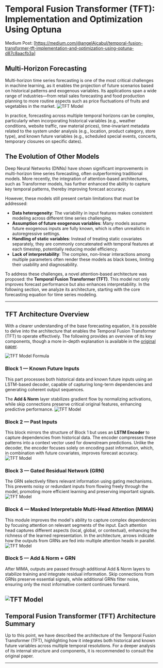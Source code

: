 # Temporal Fusion Transformer (TFT): Implementation and Optimization Using Optuna
Medium Post: [https://medium.com/@angelAjcabul/temporal-fusion-transformer-tft-implementation-and-optimization-using-optuna-d87c8aacfb3a]
## Multi-Horizon Forecasting

Multi-horizon time series forecasting is one of the most critical challenges in machine learning, as it enables the projection of future scenarios based on historical patterns and exogenous variables. Its applications span a wide range of industries—from retail sales forecasting and food production planning to more routine aspects such as price fluctuations of fruits and vegetables in the market.
![TFT Model](https://miro.medium.com/v2/resize:fit:1400/format:webp/1*j5GK3ITDvsDEQm7kVzoO_w.png)


In practice, forecasting across multiple temporal horizons can be complex, particularly when incorporating historical variables (e.g., weather conditions, website traffic, raw material prices), time-invariant metadata related to the system under analysis (e.g., location, product category, store type), and known future variables (e.g., scheduled special events, concerts, temporary closures on specific dates).

## The Evolution of Other Models

Deep Neural Networks (DNNs) have shown significant improvements in multi-horizon time series forecasting, often outperforming traditional models. More recently, the integration of attention-based architectures, such as Transformer models, has further enhanced the ability to capture key temporal patterns, thereby improving forecast accuracy.

However, these models still present certain limitations that must be addressed:

- **Data heterogeneity**: The variability in input features makes consistent modeling across different time series challenging.  
- **Assumption of future exogenous variables**: Many models assume future exogenous inputs are fully known, which is often unrealistic in autoregressive settings.  
- **Handling of static variables**: Instead of treating static covariates separately, they are commonly concatenated with temporal features at each timestep, potentially reducing model efficiency.  
- **Lack of interpretability**: The complex, non-linear interactions among multiple parameters often render these models as black boxes, limiting their usability and diagnosability.

To address these challenges, a novel attention-based architecture was proposed: the **Temporal Fusion Transformer (TFT)**. This model not only improves forecast performance but also enhances interpretability. In the following section, we analyze its architecture, starting with the core forecasting equation for time series modeling.

---

## TFT Architecture Overview

With a clearer understanding of the base forecasting equation, it is possible to delve into the architecture that enables the Temporal Fusion Transformer (TFT) to operate effectively. The following provides an overview of its key components, though a more in-depth explanation is available in the [original paper](https://arxiv.org/abs/1912.09363).

![TFT Model Formula](https://miro.medium.com/v2/resize:fit:1400/format:webp/1*77WyrUknM9W-rEOVh_ocRg.png)


### Block 1 — Known Future Inputs

This part processes both historical data and known future inputs using an LSTM-based decoder, capable of capturing long-term dependencies and generating coherent output sequences.

The **Add & Norm** layer stabilizes gradient flow by normalizing activations, while skip connections preserve critical original features, enhancing predictive performance.
![TFT Model](https://miro.medium.com/v2/resize:fit:1400/format:webp/1*j5GK3ITDvsDEQm7kVzoO_w.png)

### Block 2 — Past Inputs

This block mirrors the structure of Block 1 but uses an **LSTM Encoder** to capture dependencies from historical data. The encoder compresses these patterns into a context vector used for downstream predictions. Unlike the decoder, the encoder focuses solely on encoding past information, which, in combination with future covariates, improves forecast accuracy.
![TFT Model](https://miro.medium.com/v2/resize:fit:1400/format:webp/1*beXkJmmvs_ryXr86eLw22w.png)

### Block 3 — Gated Residual Network (GRN)

The GRN selectively filters relevant information using gating mechanisms. This prevents noisy or redundant inputs from flowing freely through the model, promoting more efficient learning and preserving important signals.
![TFT Model](https://miro.medium.com/v2/resize:fit:1400/format:webp/1*GG5WRiSY5G6ym6Leqql6Tw.png)

### Block 4 — Masked Interpretable Multi-Head Attention (MIMA)

This module improves the model's ability to capture complex dependencies by focusing attention on relevant segments of the input. Each attention head captures different aspects (local, global, or contextual), enhancing the richness of the learned representation. In the architecture, arrows indicate how the outputs from GRNs are fed into multiple attention heads in parallel.
![TFT Model](https://miro.medium.com/v2/resize:fit:1400/format:webp/1*Tl4fCHH53UXVGA-RiRCl-w.png)
### Block 5 — Add & Norm + GRN

After MIMA, outputs are passed through additional Add & Norm layers to stabilize training and integrate residual information. Skip connections from GRNs preserve essential signals, while additional GRNs filter noise, ensuring only the most informative content continues forward.

![TFT Model](https://medium.com/@angelAjcabul/forecasting-con-temporal-fusion-transformer-tft-implementaci%C3%B3n-y-optimizaci%C3%B3n-con-optuna-d94a027b28db)
---

## Temporal Fusion Transformer (TFT) Architecture Summary

Up to this point, we have described the architecture of the Temporal Fusion Transformer (TFT), highlighting how it integrates both historical and known future variables across multiple temporal resolutions. For a deeper analysis of its internal structure and components, it is recommended to consult the original paper.

---
